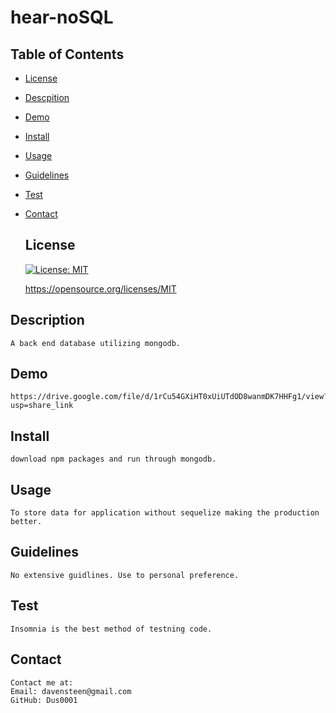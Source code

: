 # hear-noSQL

  ## Table of Contents
  * [License](#license)
  * [Descpition](#descrpition)
  * [Demo](#demo)
  * [Install](#install)
  * [Usage](#usage)
  * [Guidelines](#guidlines)
  * [Test](#test)
  * [Contact](#contact)

  
     ## License

    [![License: MIT](https://img.shields.io/badge/License-MIT-yellow.svg)](https://opensource.org/licenses/MIT)

    https://opensource.org/licenses/MIT
    

  ## Description
    A back end database utilizing mongodb.
    
  ## Demo
    https://drive.google.com/file/d/1rCu54GXiHT0xUiUTdOD8wanmDK7HHFg1/view?usp=share_link

  ## Install
    download npm packages and run through mongodb.
  ## Usage
    To store data for application without sequelize making the production better.
  ## Guidelines
    No extensive guidlines. Use to personal preference.

  ## Test
    Insomnia is the best method of testning code.
  ## Contact
    Contact me at:
    Email: davensteen@gmail.com
    GitHub: Dus0001
